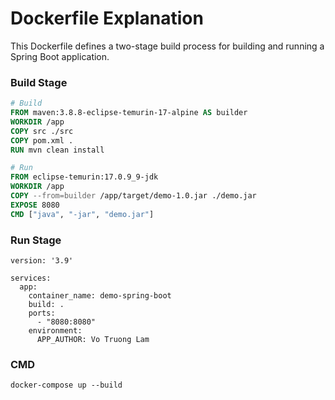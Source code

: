 # Dockerfile Explanation

This Dockerfile defines a two-stage build process for building and running a Spring Boot application.

### Build Stage

```Dockerfile
# Build
FROM maven:3.8.8-eclipse-temurin-17-alpine AS builder
WORKDIR /app
COPY src ./src
COPY pom.xml .
RUN mvn clean install

# Run
FROM eclipse-temurin:17.0.9_9-jdk
WORKDIR /app
COPY --from=builder /app/target/demo-1.0.jar ./demo.jar
EXPOSE 8080
CMD ["java", "-jar", "demo.jar"]
```

### Run Stage
```docker-compose.myl
version: '3.9'

services:
  app:
    container_name: demo-spring-boot
    build: .
    ports:
      - "8080:8080"
    environment:
      APP_AUTHOR: Vo Truong Lam
```

### CMD
```
docker-compose up --build
```
